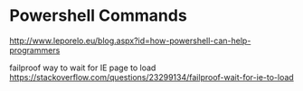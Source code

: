 # Powershell Commands
http://www.leporelo.eu/blog.aspx?id=how-powershell-can-help-programmers

failproof way to wait for IE page to load
https://stackoverflow.com/questions/23299134/failproof-wait-for-ie-to-load

